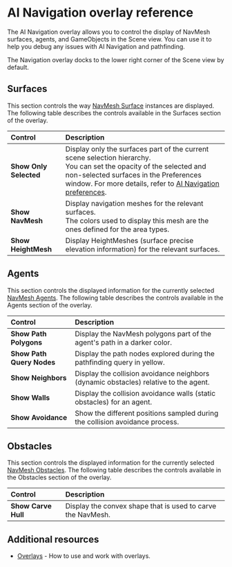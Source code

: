 # AI Navigation overlay reference

The AI Navigation overlay allows you to control the display of NavMesh surfaces, agents, and GameObjects in the Scene view. You can use it to help you debug any issues with AI Navigation and pathfinding.

The Navigation overlay docks to the lower right corner of the Scene view by default.

## Surfaces
This section controls the way [NavMesh Surface](NavMeshSurface) instances are displayed. The following table describes the controls available in the Surfaces section of the overlay.

| **Control**             | **Description**           |
| :---------------------- | :------------------------ |
| **Show Only Selected**  | Display only the surfaces part of the current scene selection hierarchy.<br/> You can set the opacity of the selected and non-selected surfaces in the Preferences window. For more details, refer to [AI Navigation preferences](NavEditorPreferences.md). |
| **Show NavMesh**        | Display navigation meshes for the relevant surfaces. <br/>The colors used to display this mesh are the ones defined for the area types. |
| **Show HeightMesh**     | Display HeightMeshes (surface precise elevation information) for the relevant surfaces. |

## Agents
This section controls the displayed information for the currently selected [NavMesh Agents](NavMeshAgent). The following table describes the controls available in the Agents section of the overlay.

| **Control**               | **Description**           |
| :------------------------ | :------------------------ |
| **Show Path Polygons**    | Display the NavMesh polygons part of the agent's path in a darker color. |
| **Show Path Query Nodes** | Display the path nodes explored during the pathfinding query in yellow. |
| **Show Neighbors**        | Display the collision avoidance neighbors (dynamic obstacles) relative to the agent.  |
| **Show Walls**            | Display the collision avoidance walls (static obstacles) for an agent.   |
| **Show Avoidance**        | Show the different positions sampled during the collision avoidance process.  |

## Obstacles
This section controls the displayed information for the currently selected [NavMesh Obstacles](NavMeshObstacle.md). The following table describes the controls available in the Obstacles section of the overlay.

| **Control**          | **Description**           |
| :------------------- | :-------------------------|
| **Show Carve Hull**  | Display the convex shape that is used to carve the NavMesh. |


## Additional resources
- [Overlays](xref:overlays) - How to use and work with overlays.
